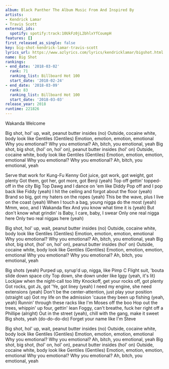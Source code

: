 ```yaml
---
album: Black Panther The Album Music From And Inspired By
artists:
- Kendrick Lamar
- Travis Scott
external_ids:
  spotify: spotify:track:10UkFz0jL2bhlxYfCoumpH
features: []
first_released_as_single: false
key: big-shot-kendrick-lamar-travis-scott
lyrics_url: https://www.azlyrics.com/lyrics/kendricklamar/bigshot.html
name: Big Shot
rankings:
- end_date: '2018-03-02'
  rank: 71
  ranking_list: Billboard Hot 100
  start_date: '2018-02-24'
- end_date: '2018-03-09'
  rank: 83
  ranking_list: Billboard Hot 100
  start_date: '2018-03-03'
release_year: 2018
runtime: 221826
---
```

Wakanda
Welcome


Big shot, hol' up, wait, peanut butter insides (no)
Outside, cocaine white, body look like Gentiles (Gentiles)
Emotion, emotion, emotion, emotional
Why you emotional? Why you emotional?
Ah, bitch, you emotional, yeah
Big shot, big shot, (hol' on, hol' on), peanut butter insides (hol' on)
Outside, cocaine white, body look like Gentiles (Gentiles)
Emotion, emotion, emotion, emotional
Why you emotional? Why you emotional?
Ah, bitch, you emotional, yeah

Serve that work for Kung-Fu Kenny
Got juice, got work, got weight, got plenty
Got them, got her, got more, got Benji (yeah)
Top off gettin' topped-off in the city
Big Top Dawg and I dance on 'em like Diddy
Pop off and I pop back like Fiddy (yeah)
I hit the ceiling and forgot about the floor (yeah)
Brand so big, got my haters on the ropes (yeah)
This be the wave, plus I live on the coast (yeah)
When I touch a bag, young nigga do the most (yeah)
Mmm, woo, and I Wakanda flex
And you know what time it is (yeah)
But don't know what grindin' is
Baby, I care, baby, I swear
Only one real nigga here
Only two real niggas here (yeah)

Big shot, hol' up, wait, peanut butter insides (no)
Outside, cocaine white, body look like Gentiles (Gentiles)
Emotion, emotion, emotion, emotional
Why you emotional? Why you emotional?
Ah, bitch, you emotional, yeah
Big shot, big shot, (hol' on, hol' on), peanut butter insides (hol' on)
Outside, cocaine white, body look like Gentiles (Gentiles)
Emotion, emotion, emotion, emotional
Why you emotional? Why you emotional?
Ah, bitch, you emotional, yeah


Big shots (yeah)
Purped up, syrup'd up, nigga, like Pimp C
Flight suit, 'bouta slide down space city
Top down, she down under like Iggy (yeah, it's lit)
Lockjaw when the night-call too litty
Knockoff, get your rocks off, got plenty
Got rocks, got Js, got 'Ye, got liney (yeah)
I need my engine, she need extensions (yeah)
Don't be the center-attention, just play your position (straight up)
Got my life on the admission 'cause they been up fishing (yeah, yeah)
Runnin' through these racks like I'm Moses off the boo
Hop out the trees, whippin' up four, gettin' lean
Foggy, can't breathe, fuck her right off a Phillipe (alright)
Out in the street (yeah), chill with the gang, make it sweet
Big shots, yeah (do-do-do-do)
Forget your name like I'm Steve


Big shot, hol' up, wait, peanut butter insides (no)
Outside, cocaine white, body look like Gentiles (Gentiles)
Emotion, emotion, emotion, emotional
Why you emotional? Why you emotional?
Ah, bitch, you emotional, yeah
Big shot, big shot, (hol' on, hol' on), peanut butter insides (hol' on)
Outside, cocaine white, body look like Gentiles (Gentiles)
Emotion, emotion, emotion, emotional
Why you emotional? Why you emotional?
Ah, bitch, you emotional, yeah

